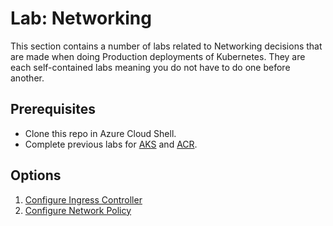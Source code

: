 # Lab: Networking

This section contains a number of labs related to Networking decisions that are made when doing Production deployments of Kubernetes. They are each self-contained labs meaning you do not have to do one before another.

## Prerequisites

* Clone this repo in Azure Cloud Shell.
* Complete previous labs for [AKS](../create-aks-cluster/README.md) and [ACR](../build-application/README.md).

## Options

1. [Configure Ingress Controller](ingress/README.md)
2. [Configure Network Policy](network-policy/README.md)

<!-- 
## Troubleshooting / Debugging

* ?

## Docs / References

* ? -->